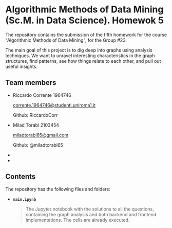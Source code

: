 # Algorithmic Methods of Data Mining (Sc.M. in Data Science). Homewok 5

The repository contains the submission of the fifth homework for the course "Algorithmic Methods of Data Mining", for the Group #23.

The main goal of this project is to dig deep into graphs using analysis techniques. We want to unravel interesting characteristics in the graph structures, find patterns, see how things relate to each other, and pull out useful insights.

## Team members
* Riccardo Corrente 1964746</p>
  corrente.1964746@studenti.uniroma1.it</p>
  Github: RiccardoCorr
* Milad Torabi 2103454</p>
  miladtorabi65@gmail.com</p>
  Github: @miladtorabi65
* 

* 

## Contents
The repository has the following files and folders:

* __`main.ipynb`__
    > The Jupyter notebook with the solutions to all the questions, containing the graph analysis and both backend and frontend implementations. The cells are already executed.

    
